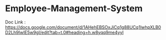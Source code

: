 # Employee-Management-System

Doc Link : https://docs.google.com/document/d/1AHehEBSOxJiCq1g88UCq1lwhpXLB0D2Lh9IwIE5w9gI/edit?tab=t.0#heading=h.w8yqq9me4yyl 
